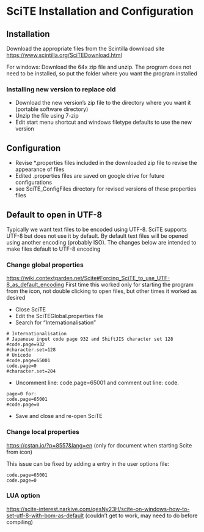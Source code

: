 # SciTE Installation and Configuration

## Installation
Download the appropriate files from the Scintilla download site
https://www.scintilla.org/SciTEDownload.html

For windows:
Download the 64x zip file and unzip. The program does not need to be installed, so put the folder where you want the program installed

### Installing new version to replace old
- Download the new version’s zip file to the directory where you want it (portable software directory)
- Unzip the file using 7-zip
- Edit start menu shortcut and windows filetype defaults to use the new version

## Configuration
- Revise *.properties files included in the downloaded zip file to revise the appearance of files
- Edited .properties files are saved on google drive for future configurations
- see SciTE_ConfigFiles directory for revised versions of these properties files

## Default to open in UTF-8
Typically we want text files to be encoded using UTF-8. SciTE supports UTF-8 but does not use it by default. By default text files will be opened using another encoding (probably ISO). The changes below are intended to make files default to UTF-8 encoding

### Change global properties
https://wiki.contextgarden.net/Scite#Forcing_SciTE_to_use_UTF-8_as_default_encoding
First time this worked only for starting the program from the icon, not double clicking to open files, but other times it worked as desired
- Close SciTE
- Edit the SciTEGlobal.properties file
- Search for “Internationalisation”
```
# Internationalisation
# Japanese input code page 932 and ShiftJIS character set 128
#code.page=932
#character.set=128
# Unicode
#code.page=65001
code.page=0
#character.set=204
```
- Uncomment line: code.page=65001 and comment out line: code.
```
page=0 for:
code.page=65001
#code.page=0
```
- Save and close and re-open SciTE

### Change local properties
https://cstan.io/?p=8557&lang=en
(only for document when starting Scite from icon)

This issue can be fixed by adding a entry in the user options file:

```
code.page=65001
code.page=0
```

### LUA option 
https://scite-interest.narkive.com/qesNy23H/scite-on-windows-how-to-set-utf-8-with-bom-as-default
(couldn’t get to work, may need to do before compiling)
